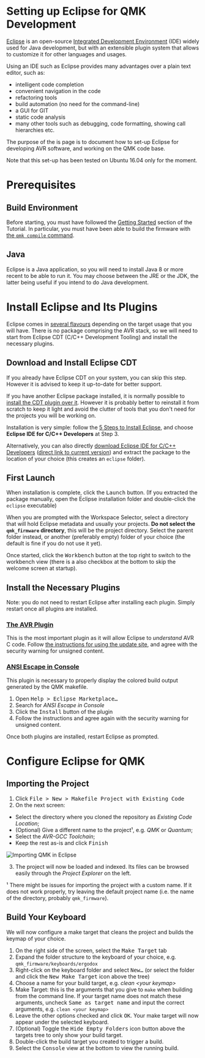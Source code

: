 # Setting up Eclipse for QMK Development

[Eclipse][1] is an open-source [Integrated Development Environment](https://en.wikipedia.org/wiki/Integrated_development_environment) (IDE) widely used for Java development, but with an extensible plugin system that allows to customize it for other languages and usages.

Using an IDE such as Eclipse provides many advantages over a plain text editor, such as:
* intelligent code completion
* convenient navigation in the code
* refactoring tools
* build automation (no need for the command-line)
* a GUI for GIT
* static code analysis
* many other tools such as debugging, code formatting, showing call hierarchies etc.

The purpose of the is page is to document how to set-up Eclipse for developing AVR software, and working on the QMK code base.

Note that this set-up has been tested on Ubuntu 16.04 only for the moment.

# Prerequisites
## Build Environment
Before starting, you must have followed the [Getting Started](newbs_getting_started.md) section of the Tutorial. In particular, you must have been able to build the firmware with [the `qmk compile` command](newbs_building_firmware.md#build-your-firmware).

## Java
Eclipse is a Java application, so you will need to install Java 8 or more recent to be able to run it. You may choose between the JRE or the JDK, the latter being useful if you intend to do Java development.

# Install Eclipse and Its Plugins
Eclipse comes in [several flavours](https://www.eclipse.org/downloads/eclipse-packages/) depending on the target usage that you will have. There is no package comprising the AVR stack, so we will need to start from Eclipse CDT (C/C++ Development Tooling) and install the necessary plugins.

## Download and Install Eclipse CDT
If you already have Eclipse CDT on your system, you can skip this step. However it is advised to keep it up-to-date for better support.

If you have another Eclipse package installed, it is normally possible to [install the CDT plugin over it](https://eclipse.org/cdt/downloads.php). However it is probably better to reinstall it from scratch to keep it light and avoid the clutter of tools that you don't need for the projects you will be working on.

Installation is very simple: follow the [5 Steps to Install Eclipse](https://eclipse.org/downloads/eclipse-packages/?show_instructions=TRUE), and choose **Eclipse IDE for C/C++ Developers** at Step 3.

Alternatively, you can also directly [download Eclipse IDE for C/C++ Developers](https://www.eclipse.org/downloads/eclipse-packages/) ([direct link to current version](https://www.eclipse.org/downloads/packages/eclipse-ide-cc-developers/neonr)) and extract the package to the location of your choice (this creates an `eclipse` folder).

## First Launch
When installation is complete, click the <kbd>Launch</kbd> button. (If you extracted the package manually, open the Eclipse installation folder and double-click the `eclipse` executable)

When you are prompted with the Workspace Selector, select a directory that will hold Eclipse metadata and usually your projects. **Do not select the `qmk_firmware` directory**, this will be the project directory. Select the parent folder instead, or another (preferably empty) folder of your choice (the default is fine if you do not use it yet).

Once started, click the <kbd>Workbench</kbd> button at the top right to switch to the workbench view (there is a also checkbox at the bottom to skip the welcome screen at startup).

## Install the Necessary Plugins
Note: you do not need to restart Eclipse after installing each plugin. Simply restart once all plugins are installed.

### [The AVR Plugin](https://avr-eclipse.sourceforge.net/)
This is the most important plugin as it will allow Eclipse to _understand_ AVR C code. Follow [the instructions for using the update site](https://avr-eclipse.sourceforge.net/wiki/index.php/Plugin_Download#Update_Site), and agree with the security warning for unsigned content.

### [ANSI Escape in Console](https://marketplace.eclipse.org/content/ansi-escape-console)
This plugin is necessary to properly display the colored build output generated by the QMK makefile.

1. Open <kbd><kbd>Help</kbd> > <kbd>Eclipse Marketplace…</kbd></kbd>
2. Search for _ANSI Escape in Console_
3. Click the <samp>Install</samp> button of the plugin
4. Follow the instructions and agree again with the security warning for unsigned content.

Once both plugins are installed, restart Eclipse as prompted.

# Configure Eclipse for QMK
## Importing the Project
1. Click <kbd><kbd>File</kbd> > <kbd>New</kbd> > <kbd>Makefile Project with Existing Code</kbd></kbd>
2. On the next screen:
  * Select the directory where you cloned the repository as _Existing Code Location_;
  * (Optional) Give a different name to the project¹, e.g. _QMK_ or _Quantum_;
  * Select the _AVR-GCC Toolchain_;
  * Keep the rest as-is and click <kbd>Finish</kbd>

  ![Importing QMK in Eclipse](https://i.imgur.com/oHYR1yW.png)

3. The project will now be loaded and indexed. Its files can be browsed easily through the _Project Explorer_ on the left.

¹ There might be issues for importing the project with a custom name. If it does not work properly, try leaving the default project name (i.e. the name of the directory, probably `qmk_firmware`).

## Build Your Keyboard
We will now configure a make target that cleans the project and builds the keymap of your choice.

1. On the right side of the screen, select the <kbd>Make Target</kbd> tab
2. Expand the folder structure to the keyboard of your choice, e.g. `qmk_firmware/keyboards/ergodox`
3. Right-click on the keyboard folder and select <kbd>New…</kbd> (or select the folder and click the <kbd>New Make Target</kbd> icon above the tree)
4. Choose a name for your build target, e.g. _clean \<your keymap\>_
5. Make Target: this is the arguments that you give to `make` when building from the command line. If your target name does not match these arguments, uncheck <kbd>Same as target name</kbd> and input the correct arguments, e.g. `clean <your keymap>`
6. Leave the other options checked and click <kbd>OK</kbd>. Your make target will now appear under the selected keyboard.
7. (Optional) Toggle the <kbd>Hide Empty Folders</kbd> icon button above the targets tree to only show your build target.
8. Double-click the build target you created to trigger a build.
9. Select the <kbd>Console</kbd> view at the bottom to view the running build.

  [1]: https://en.wikipedia.org/wiki/Eclipse_(software)
